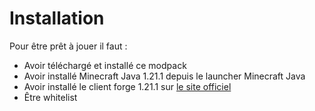 # Installation

Pour être prêt à jouer il faut :
- Avoir téléchargé et installé ce modpack
- Avoir installé Minecraft Java 1.21.1 depuis le launcher Minecraft Java
- Avoir installé le client forge 1.21.1 sur [le site officiel](#https://files.minecraftforge.net/net/minecraftforge/forge/index_1.21.1.html)
- Être whitelist